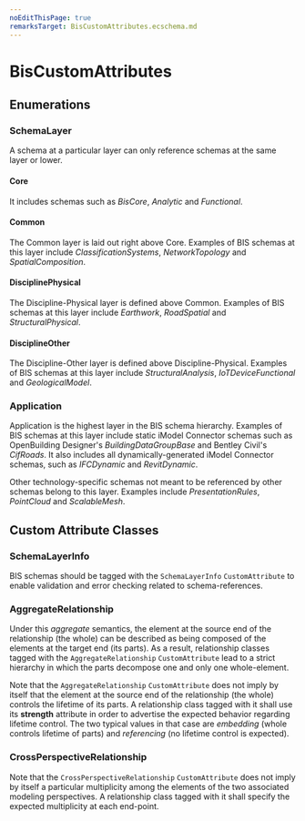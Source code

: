 ```yaml
---
noEditThisPage: true
remarksTarget: BisCustomAttributes.ecschema.md
---
```


# BisCustomAttributes

## Enumerations

### SchemaLayer

A schema at a particular layer can only reference schemas at the same layer or lower.

#### Core

It includes schemas such as *BisCore*, *Analytic* and *Functional*.

#### Common

The Common layer is laid out right above Core. Examples of BIS schemas at this layer include *ClassificationSystems*, *NetworkTopology* and *SpatialComposition*.

#### DisciplinePhysical

The Discipline-Physical layer is defined above Common. Examples of BIS schemas at this layer include *Earthwork*, *RoadSpatial* and *StructuralPhysical*.

#### DisciplineOther

The Discipline-Other layer is defined above Discipline-Physical. Examples of BIS schemas at this layer include *StructuralAnalysis*, *IoTDeviceFunctional* and *GeologicalModel*.

### Application

Application is the highest layer in the BIS schema hierarchy. Examples of BIS schemas at this layer include static iModel Connector schemas such as OpenBuilding Designer's *BuildingDataGroupBase* and Bentley Civil's *CifRoads*. It also includes all dynamically-generated iModel Connector schemas, such as *IFCDynamic* and *RevitDynamic*.

Other technology-specific schemas not meant to be referenced by other schemas belong to this layer. Examples include *PresentationRules*, *PointCloud* and *ScalableMesh*.

## Custom Attribute Classes

### SchemaLayerInfo

BIS schemas should be tagged with the `SchemaLayerInfo` `CustomAttribute` to enable validation and error checking related to schema-references.

### AggregateRelationship

Under this _aggregate_ semantics, the element at the source end of the relationship (the whole) can be described as being composed of the elements at the target end (its parts). As a result, relationship classes tagged with the `AggregateRelationship` `CustomAttribute` lead to a strict hierarchy in which the parts decompose one and only one whole-element.

Note that the `AggregateRelationship` `CustomAttribute` does not imply by itself that the element at the source end of the relationship (the whole) controls the lifetime of its parts. A relationship class tagged with it shall use its **strength** attribute in order to advertise the expected behavior regarding lifetime control. The two typical values in that case are _embedding_ (whole controls lifetime of parts) and _referencing_ (no lifetime control is expected).

### CrossPerspectiveRelationship

Note that the `CrossPerspectiveRelationship` `CustomAttribute` does not imply by itself a particular multiplicity among the elements of the two associated modeling perspectives. A relationship class tagged with it shall specify the expected multiplicity at each end-point.
